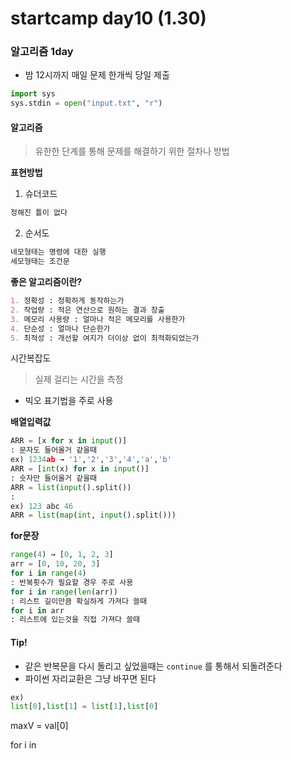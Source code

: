 # startcamp day10 (1.30)

### 알고리즘 1day

- 밤 12시까지 매일 문제 한개씩 당일 제출

```python
import sys
sys.stdin = open("input.txt", "r")
```



#### 알고리즘

> 유한한 단계를 통해 문제를 해결하기 위한 절차나 방법



 **표현방법**

1. 슈더코드

```markdown
정해진 틀이 없다
```

2. 순서도

```markdown
네모형태는 명령에 대한 실행
세모형태는 조건문
```



**좋은 알고리즘이란?**

```markdown
1. 정확성 : 정확하게 동작하는가
2. 작업량 : 적은 연산으로 원하는 결과 창출
3. 메모리 사용량 : 얼마나 적은 메모리를 사용한가
4. 단순성 : 얼마나 단순한가
5. 최적성 : 개선할 여지가 더이상 없이 최적화되었는가
```



시간복잡도

> 실제 걸리는 시간을 측정

- 빅오  표기법을 주로 사용



**배열입력값** 

```python
ARR = [x for x in input()]
: 문자도 들어올거 같을때
ex) 1234ab → '1','2','3','4','a','b'
ARR = [int(x) for x in input()]
: 숫자만 들어올거 같을때
ARR = list(input().split())
: 
ex) 123 abc 46
ARR = list(map(int, input().split()))
```



**for문장**

```python
range(4) → [0, 1, 2, 3]
arr = [0, 10, 20, 3]
for i in range(4)
: 반복횟수가 필요할 경우 주로 사용
for i in range(len(arr))
: 리스트 길이만큼 확실하게 가져다 쓸때
for i in arr
: 리스트에 있는것을 직접 가져다 쓸때
```



#### Tip!

- 같은 반복문을 다시 돌리고 싶었을때는 `continue` 를 통해서 되돌려준다
- 파이썬 자리교환은 그냥 바꾸면 된다

```python
ex) 
list[0],list[1] = list[1],list[0]
```



maxV = val[0]

for i in 



